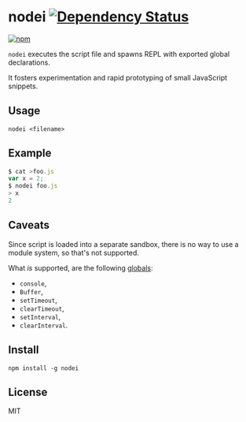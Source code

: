 # nodei [![Dependency Status][david-badge]][david]

[![npm](https://nodei.co/npm/nodei.png)](https://nodei.co/npm/nodei/)

[david]: https://david-dm.org/eush77/nodei
[david-badge]: https://david-dm.org/eush77/nodei.png

`nodei` executes the script file and spawns REPL with exported global declarations.

It fosters experimentation and rapid prototyping of small JavaScript snippets.

## Usage

```
nodei <filename>
```

## Example

```js
$ cat >foo.js
var x = 2;
$ nodei foo.js
> x
2
```

## Caveats

Since script is loaded into a separate sandbox, there is no way to use a module system, so that's not supported.

What _is_ supported, are the following [globals](http://nodejs.org/api/globals.html):
  - `console`,
  - `Buffer`,
  - `setTimeout`,
  - `clearTimeout`,
  - `setInterval`,
  - `clearInterval`.

## Install

```shell
npm install -g nodei
```

## License

MIT
